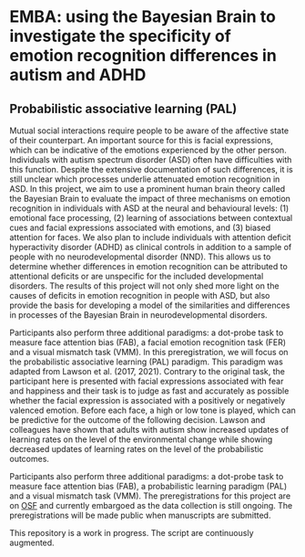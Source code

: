 # EMBA: using the Bayesian Brain to investigate the specificity of emotion recognition differences in autism and ADHD

## Probabilistic associative learning (PAL)

Mutual social interactions require people to be aware of the affective state of their counterpart. An important source for this is facial expressions, which can be indicative of the emotions experienced by the other person. Individuals with autism spectrum disorder (ASD) often have difficulties with this function. Despite the extensive documentation of such differences, it is still unclear which processes underlie attenuated emotion recognition in ASD. In this project, we aim to use a prominent human brain theory called the Bayesian Brain to evaluate the impact of three mechanisms on emotion recognition in individuals with ASD at the neural and behavioural levels: (1) emotional face processing, (2) learning of associations between contextual cues and facial expressions associated with emotions, and (3) biased attention for faces. We also plan to include individuals with attention deficit hyperactivity disorder (ADHD) as clinical controls in addition to a sample of people with no neurodevelopmental disorder (NND). This allows us to determine whether differences in emotion recognition can be attributed to attentional deficits or are unspecific for the included developmental disorders. The results of this project will not only shed more light on the causes of deficits in emotion recognition in people with ASD, but also provide the basis for developing a model of the similarities and differences in processes of the Bayesian Brain in neurodevelopmental disorders.

Participants also perform three additional paradigms: a dot-probe task to measure face attention bias (FAB), a facial emotion recognition task (FER) and a visual mismatch task (VMM). In this preregistration, we will focus on the probabilistic associative learning (PAL) paradigm. This paradigm was adapted from Lawson et al. (2017, 2021). Contrary to the original task, the participant here is presented with facial expressions associated with fear and happiness and their task is to judge as fast and accurately as possible whether the facial expression is associated with a positively or negatively valenced emotion. Before each face, a high or low tone is played, which can be predictive for the outcome of the following decision. Lawson and colleagues have shown that adults with autism show increased updates of learning rates on the level of the environmental change while showing decreased updates of learning rates on the level of the probabilistic outcomes.

Participants also perform three additional paradigms: a dot-probe task to measure face attention bias (FAB), a probabilistic learning paradigm (PAL) and a visual mismatch task (VMM). The preregistrations for this project are on [OSF](https://osf.io/znrht) and currently embargoed as the data collection is still ongoing. The preregistrations will be made public when manuscripts are submitted. 

This repository is a work in progress. The script are continuously augmented.
